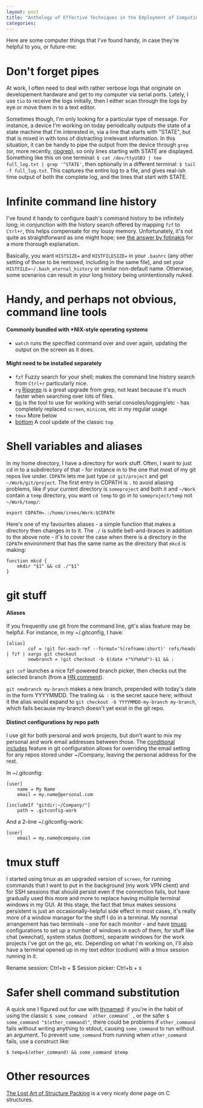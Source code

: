 ```yaml
---
layout: post
title: "Anthology of Effective Techniques in the Employment of Computing Machines"
categories:
---
```


Here are some computer things that I've found handy, in case they're helpful to you, or future-me:

Don't forget pipes
===
At work, I often need to deal with rather verbose logs that originate on developement hardware and get to my computer via serial ports. Lately, I use `tio` to receive the logs initially, then I either scan through the logs by eye or move them in to a text editor. 

Sometimes though, I'm only looking for a particular type of message. For instance, a device I'm working on today periodically outputs the state of a state machine that I'm interested in, via a line that starts with "STATE", but that is mixed in with tons of distracting irrelevant information. In this situation, it can be handy to pipe the output from the device through `grep` (or, more recently, [ripgrep](https://github.com/BurntSushi/ripgrep)), so only lines starting with STATE are displayed. Something like this on one terminal: `$ cat /dev/ttyUSB3 | tee full_log.txt | grep '^STATE'`, then optionally in a different terminal: `$ tail -f full_log.txt`. This captures the entire log to a file, and gives real-ish time output of both the complete log, and the lines that start with STATE.

Infinite command line history
===
I've found it handy to configure bash's command history to be infinitely long; in conjunction with the history search offered by mapping `fzf` to `Ctrl+r`, this helps compensate for my lousy memory. Unfortunately, it's not quite as straightforward as one might hope; see [the answer by fotinakis](https://stackoverflow.com/a/19533853/10328027) for a more thorough explanation.

Basically, you want `HISTSIZE=` and `HISTFILESIZE=` in your `.bashrc` (any other setting of those to be removed, including in the same file), and set your `HISTFILE=~/.bash_eternal_history` or similar non-default name. Otherwise, some scenarios can result in your long history being unintentionally nuked.

Handy, and perhaps not obvious, command line tools
===
#### Commonly bundled with *NIX-style operating systems

  * `watch` runs the specified command over and over again, updating the output on the screen as it does.

#### Might need to be installed separately

  * `fzf` Fuzzy search for your shell; makes the command line history search from `Ctrl+r` particularly nice.
  * `rg` [Ripgrep](https://github.com/BurntSushi/ripgrep) is a great upgrade from grep, not least because it's much faster when searching over lots of files.
  * [tio](https://github.com/tio/tio) is the tool to use for working with serial consoles/logging/etc - has completely replaced `screen`, `minicom`, etc in my regular usage
  * `tmux` More below
  * [bottom](https://github.com/ClementTsang/bottom) A cool update of the classic `top`

Shell variables and aliases
===

In my home directory, I have a directory for work stuff.  Often, I want to just cd in to a subdirectory of that - for instance in to the one that most of my git repos live under.  `CDPATH` lets me just type `cd git/project` and get `~/Work/git/project`.  The first entry in CDPATH is `.` to avoid aliasing problems, like if your current directory is `someproject` and both it and `~/Work` contain a `temp` directory, you want `cd temp` to go in to `someproject/temp` not `~/Work/temp/`:

```
export CDPATH=.:/home/irees/Work:$CDPATH
```

Here's one of my favourites aliases - a simple function that makes a directory then changes in to it.  The `./` is subtle belt-and-braces in addition to the above note - it's to cover the case when there is a directory in the `CDPATH` environment that has the same name as the directory that `mkcd` is making:
```
function mkcd {
    mkdir "$1" && cd ./"$1"
}
```

git stuff
===

#### Aliases
If you frequently use git from the command line, git's alias feature may be helpful.
For instance, in my ~/.gitconfig, I have:

```
[alias]
        cof = !git for-each-ref --format='%(refname:short)' refs/heads | fzf | xargs git checkout
        newbranch = !git checkout -b $(date +"%Y%m%d")-$1 && :
```

`git cof` launches a nice fzf-powered branch picker, then checks out the selected branch (from a [HN comment](https://news.ycombinator.com/item?id=20361377)).

`git newbranch my-branch` makes a new branch, prepended with today's date in the form YYYYMMDD. The trailing `&& :` is the secret sauce here; without it the alias would expand to `git checkout -b YYYYMMDD-my-branch my-branch`, which fails because my-branch doesn't yet exist in the git repo.

#### Distinct configurations by repo path
I use git for both personal and work projects, but don't want to mix my personal and work email addresses between those.
The [conditional includes](https://git-scm.com/docs/git-config#_conditional_includes) feature in git configuration allows for overriding the email setting for any repos stored under ~/Company, leaving the personal address for the rest.

In ~/.gitconfig:

```
[user]
    name = My Name
    email = my.name@personal.com

[includeIf "gitdir:~/Company/"]
    path = .gitconfig-work

```

And a 2-line ~/.gitconfig-work:

```
[user]
    email = my.name@company.com
```

tmux stuff
===
I started using tmux as an upgraded version of `screen`, for running commands that I want to put in the background (my work VPN client) and for SSH sessions that should persist even if the connection fails, but have gradually used this more and more to replace having multiple terminal windows in my GUI.  At this stage, the fact that tmux makes sessions persistent is just an occasionally-helpful side effect in most cases, it's really more of a window manager for the stuff I do in a terminal.  My normal arrangement has two terminals - one for each monitor - and have [tmuxp](https://github.com/tmux-python/tmuxp) configurations to set up a number of windows in each of them, for stuff like chat (weechat), system status (bottom), separate windows for the work projects I've got on the go, etc.  Depending on what I'm working on, I'll also have a terminal opened up in my text editor (codium) with a tmux session running in it.

Rename session: Ctrl+b + $
Session picker: Ctrl+b + s

Safer shell command substitution
===

A quick one I figured out for use with [ttynamed](https://github.com/ianrrees/ttynamed): if you're in the habit of using the classic ```$ some_command `other_command` ```, or the safer `$ some_command "$(other_command)"`, there could be problems if `other_command` fails without writing anything to stdout, causing `some_command` to run without an argument. To prevent `some_command` from running when `other_command` fails, use a construct like:

```
$ temp=$(other_command) && some_command $temp
```

Other resources
===

[The Lost Art of Structure Packing](http://www.catb.org/esr/structure-packing/) is a very nicely done page on C structures.